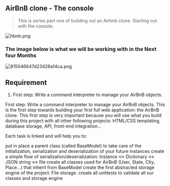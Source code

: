 ## AirBnB clone - The console

> This is series part one of building out an Airbnb clone. Starting out with the console.

![hbnb.png](..%2F..%2FDownloads%2Fhbnb.png)

### The image below is what we will be working with in the Next four Months

![815046647d23428a14ca.png](..%2F..%2FAppData%2FLocal%2FTemp%2F815046647d23428a14ca.png)

## Requirement
1. First step: Write a command interpreter to manage your AirBnB objects.

First step: Write a command interpreter to manage your AirBnB objects.
This is the first step towards building your first full web application: the AirBnB clone. This first step is very important because you will use what you build during this project with all other following projects: HTML/CSS templating, database storage, API, front-end integration…

Each task is linked and will help you to:

put in place a parent class (called BaseModel) to take care of the initialization, serialization and deserialization of your future instances
create a simple flow of serialization/deserialization: Instance <-> Dictionary <-> JSON string <-> file
create all classes used for AirBnB (User, State, City, Place…) that inherit from BaseModel
create the first abstracted storage engine of the project: File storage.
create all unittests to validate all our classes and storage engine

